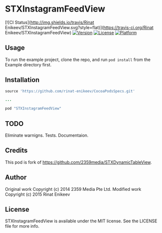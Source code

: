 # STXInstagramFeedView

[![CI Status](http://img.shields.io/travis/Rinat Enikeev/STXInstagramFeedView.svg?style=flat)](https://travis-ci.org/Rinat Enikeev/STXInstagramFeedView)
[![Version](https://img.shields.io/cocoapods/v/STXInstagramFeedView.svg?style=flat)](http://cocoapods.org/pods/STXInstagramFeedView)
[![License](https://img.shields.io/cocoapods/l/STXInstagramFeedView.svg?style=flat)](http://cocoapods.org/pods/STXInstagramFeedView)
[![Platform](https://img.shields.io/cocoapods/p/STXInstagramFeedView.svg?style=flat)](http://cocoapods.org/pods/STXInstagramFeedView)

## Usage

To run the example project, clone the repo, and run `pod install` from the Example directory first.

## Installation

```ruby
source 'https://github.com/rinat-enikeev/CocoaPodsSpecs.git'

...

pod "STXInstagramFeedView"
```

## TODO
Eliminate warnigns. Tests. Documentaion. 

## Credits
This pod is fork of https://github.com/2359media/STXDynamicTableView. 

## Author

Original work Copyright (c) 2014 2359 Media Pte Ltd.
Modified work Copyright (c) 2015 Rinat Enikeev 

## License

STXInstagramFeedView is available under the MIT license. See the LICENSE file for more info.
